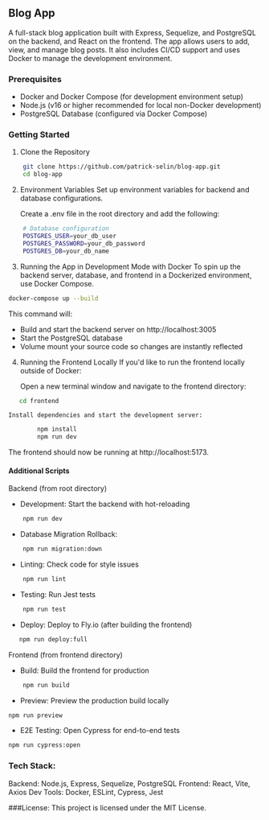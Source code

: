 ## Blog App

A full-stack blog application built with Express, Sequelize, and PostgreSQL on the backend, and React on the frontend. The app allows users to add, view, and manage blog posts. It also includes CI/CD support and uses Docker to manage the development environment.

### Prerequisites

* Docker and Docker Compose (for development environment setup)
* Node.js (v16 or higher recommended for local non-Docker development)
* PostgreSQL Database (configured via Docker Compose)

### Getting Started
1. Clone the Repository
```bash
	git clone https://github.com/patrick-selin/blog-app.git
	cd blog-app
```
2. Environment Variables
Set up environment variables for backend and database configurations.

    Create a .env file in the root directory and add the following:

```bash
    # Database configuration
    POSTGRES_USER=your_db_user
    POSTGRES_PASSWORD=your_db_password
    POSTGRES_DB=your_db_name
```

3. Running the App in Development Mode with Docker
To spin up the backend server, database, and frontend in a Dockerized environment, use Docker Compose.

```bash
docker-compose up --build
```

 This command will:
* Build and start the backend server on http://localhost:3005
* Start the PostgreSQL database
* Volume mount your source code so changes are instantly reflected

4. Running the Frontend Locally
If you'd like to run the frontend locally outside of Docker:

	Open a new terminal window and navigate to the frontend directory:

 ```bash
	cd frontend
```
	Install dependencies and start the development server:
```bash
		npm install
		npm run dev
```
The frontend should now be running at http://localhost:5173.

#### Additional Scripts
Backend (from root directory)

* Development: Start the backend with hot-reloading
```bash
	npm run dev
```
* Database Migration Rollback:
```bash
	npm run migration:down
```
* Linting: Check code for style issues
```bash
	npm run lint
```
* Testing: Run Jest tests
```bash
	npm run test
```
* Deploy: Deploy to Fly.io (after building the frontend)
```bash
   npm run deploy:full
```

Frontend (from frontend directory)

* Build: Build the frontend for production
```bash
	npm run build
```
* Preview: Preview the production build locally
```bash
npm run preview
```
* E2E Testing: Open Cypress for end-to-end tests
```bash
npm run cypress:open
```

### Tech Stack:

Backend: Node.js, Express, Sequelize, PostgreSQL
Frontend: React, Vite, Axios
Dev Tools: Docker, ESLint, Cypress, Jest

###License:
This project is licensed under the MIT License.
